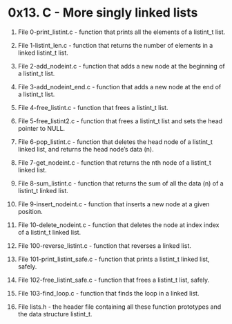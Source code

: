 # 0x13. C - More singly linked lists

1. File 0-print_listint.c - function that prints all the elements of a listint_t list.

2. File 1-listint_len.c - function that returns the number of elements in a linked listint_t list.

3. File 2-add_nodeint.c - function that adds a new node at the beginning of a listint_t list.

4. File 3-add_nodeint_end.c - function that adds a new node at the end of a listint_t list.

5. File 4-free_listint.c - function that frees a listint_t list.

6. File 5-free_listint2.c - function that frees a listint_t list and sets the head pointer to NULL.

7. File 6-pop_listint.c - function that deletes the head node of a listint_t linked list, and returns the head node’s data (n).

8. File 7-get_nodeint.c - function that returns the nth node of a listint_t linked list.

9. File 8-sum_listint.c - function that returns the sum of all the data (n) of a listint_t linked list.

10. File 9-insert_nodeint.c - function that inserts a new node at a given position.

11. File 10-delete_nodeint.c - function that deletes the node at index index of a listint_t linked list.

12. File 100-reverse_listint.c - function that reverses a linked list.

13. File 101-print_listint_safe.c - function that prints a listint_t linked list, safely.

14. File 102-free_listint_safe.c - function that frees a listint_t list, safely.

15. File 103-find_loop.c - function that finds the loop in a linked list.

16. File lists.h - the header file containing all these function prototypes and the data structure listint_t.
